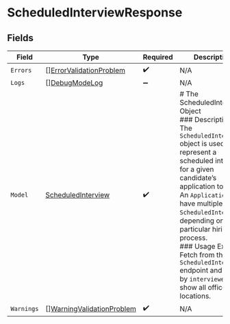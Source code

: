 # ScheduledInterviewResponse


## Fields

| Field                                                                                                                                                                                                                                                                                                                                                                                                         | Type                                                                                                                                                                                                                                                                                                                                                                                                          | Required                                                                                                                                                                                                                                                                                                                                                                                                      | Description                                                                                                                                                                                                                                                                                                                                                                                                   |
| ------------------------------------------------------------------------------------------------------------------------------------------------------------------------------------------------------------------------------------------------------------------------------------------------------------------------------------------------------------------------------------------------------------- | ------------------------------------------------------------------------------------------------------------------------------------------------------------------------------------------------------------------------------------------------------------------------------------------------------------------------------------------------------------------------------------------------------------- | ------------------------------------------------------------------------------------------------------------------------------------------------------------------------------------------------------------------------------------------------------------------------------------------------------------------------------------------------------------------------------------------------------------- | ------------------------------------------------------------------------------------------------------------------------------------------------------------------------------------------------------------------------------------------------------------------------------------------------------------------------------------------------------------------------------------------------------------- |
| `Errors`                                                                                                                                                                                                                                                                                                                                                                                                      | [][ErrorValidationProblem](../../models/shared/errorvalidationproblem.md)                                                                                                                                                                                                                                                                                                                                     | :heavy_check_mark:                                                                                                                                                                                                                                                                                                                                                                                            | N/A                                                                                                                                                                                                                                                                                                                                                                                                           |
| `Logs`                                                                                                                                                                                                                                                                                                                                                                                                        | [][DebugModeLog](../../models/shared/debugmodelog.md)                                                                                                                                                                                                                                                                                                                                                         | :heavy_minus_sign:                                                                                                                                                                                                                                                                                                                                                                                            | N/A                                                                                                                                                                                                                                                                                                                                                                                                           |
| `Model`                                                                                                                                                                                                                                                                                                                                                                                                       | [ScheduledInterview](../../models/shared/scheduledinterview.md)                                                                                                                                                                                                                                                                                                                                               | :heavy_check_mark:                                                                                                                                                                                                                                                                                                                                                                                            | # The ScheduledInterview Object<br/>### Description<br/>The `ScheduledInterview` object is used to represent a scheduled interview for a given candidate’s application to a job. An `Application` can have multiple `ScheduledInterview`s depending on the particular hiring process.<br/>### Usage Example<br/>Fetch from the `LIST ScheduledInterviews` endpoint and filter by `interviewers` to show all office locations. |
| `Warnings`                                                                                                                                                                                                                                                                                                                                                                                                    | [][WarningValidationProblem](../../models/shared/warningvalidationproblem.md)                                                                                                                                                                                                                                                                                                                                 | :heavy_check_mark:                                                                                                                                                                                                                                                                                                                                                                                            | N/A                                                                                                                                                                                                                                                                                                                                                                                                           |